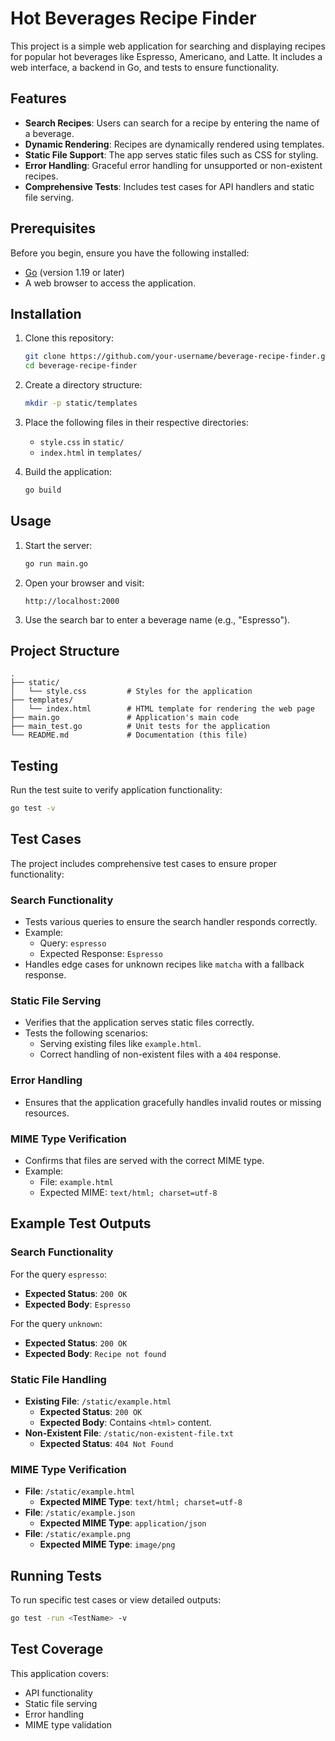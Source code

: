 # Hot Beverages Recipe Finder

This project is a simple web application for searching and displaying recipes for popular hot beverages like Espresso, Americano, and Latte. It includes a web interface, a backend in Go, and tests to ensure functionality.

## Features

- **Search Recipes**: Users can search for a recipe by entering the name of a beverage.
- **Dynamic Rendering**: Recipes are dynamically rendered using templates.
- **Static File Support**: The app serves static files such as CSS for styling.
- **Error Handling**: Graceful error handling for unsupported or non-existent recipes.
- **Comprehensive Tests**: Includes test cases for API handlers and static file serving.

## Prerequisites

Before you begin, ensure you have the following installed:

- [Go](https://golang.org/) (version 1.19 or later)
- A web browser to access the application.

## Installation

1. Clone this repository:
    ```bash
    git clone https://github.com/your-username/beverage-recipe-finder.git
    cd beverage-recipe-finder
    ```

2. Create a directory structure:
    ```bash
    mkdir -p static/templates
    ```

3. Place the following files in their respective directories:
    - `style.css` in `static/`
    - `index.html` in `templates/`

4. Build the application:
    ```bash
    go build
    ```

## Usage

1. Start the server:
    ```bash
    go run main.go
    ```

2. Open your browser and visit:
    ```
    http://localhost:2000
    ```

3. Use the search bar to enter a beverage name (e.g., "Espresso").
 

## Project Structure

```plaintext
.
├── static/
│   └── style.css         # Styles for the application
├── templates/
│   └── index.html        # HTML template for rendering the web page
├── main.go               # Application's main code
├── main_test.go          # Unit tests for the application
└── README.md             # Documentation (this file)

`````

## Testing

Run the test suite to verify application functionality:

```bash
go test -v

`````
## Test Cases

The project includes comprehensive test cases to ensure proper functionality:

### Search Functionality
- Tests various queries to ensure the search handler responds correctly.
- Example:
    - Query: `espresso`
    - Expected Response: `Espresso`
- Handles edge cases for unknown recipes like `matcha` with a fallback response.

### Static File Serving
- Verifies that the application serves static files correctly.
- Tests the following scenarios:
    - Serving existing files like `example.html`.
    - Correct handling of non-existent files with a `404` response.

### Error Handling
- Ensures that the application gracefully handles invalid routes or missing resources.

### MIME Type Verification
- Confirms that files are served with the correct MIME type.
- Example:
    - File: `example.html`
    - Expected MIME: `text/html; charset=utf-8`

## Example Test Outputs

### Search Functionality

For the query `espresso`:
- **Expected Status**: `200 OK`
- **Expected Body**: `Espresso`

For the query `unknown`:
- **Expected Status**: `200 OK`
- **Expected Body**: `Recipe not found`

### Static File Handling

- **Existing File**: `/static/example.html`
    - **Expected Status**: `200 OK`
    - **Expected Body**: Contains `<html>` content.
- **Non-Existent File**: `/static/non-existent-file.txt`
    - **Expected Status**: `404 Not Found`

### MIME Type Verification

- **File**: `/static/example.html`
    - **Expected MIME Type**: `text/html; charset=utf-8`
- **File**: `/static/example.json`
    - **Expected MIME Type**: `application/json`
- **File**: `/static/example.png`
    - **Expected MIME Type**: `image/png`

## Running Tests

To run specific test cases or view detailed outputs:

```bash
go test -run <TestName> -v

`````````
## Test Coverage

This application covers:

- API functionality
- Static file serving
- Error handling
- MIME type validation








    
